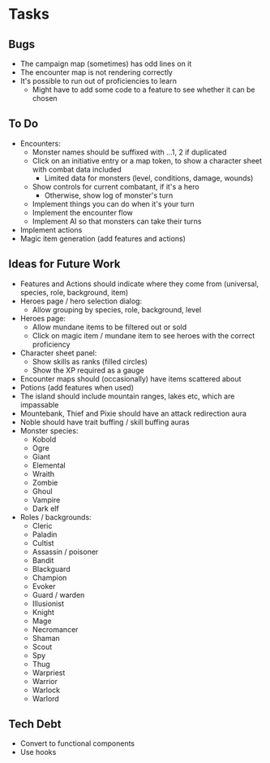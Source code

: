 # Tasks

## Bugs

* The campaign map (sometimes) has odd lines on it
* The encounter map is not rendering correctly
* It's possible to run out of proficiencies to learn
  * Might have to add some code to a feature to see whether it can be chosen

## To Do

* Encounters:
  * Monster names should be suffixed with ...1, 2 if duplicated
  * Click on an initiative entry or a map token, to show a character sheet with combat data included
    * Limited data for monsters (level, conditions, damage, wounds)
  * Show controls for current combatant, if it's a hero
    * Otherwise, show log of monster's turn
  * Implement things you can do when it's your turn
  * Implement the encounter flow
  * Implement AI so that monsters can take their turns
* Implement actions
* Magic item generation (add features and actions)

## Ideas for Future Work

* Features and Actions should indicate where they come from (universal, species, role, background, item)
* Heroes page / hero selection dialog:
  * Allow grouping by species, role, background, level
* Heroes page:
  * Allow mundane items to be filtered out or sold
  * Click on magic item / mundane item to see heroes with the correct proficiency
* Character sheet panel:
  * Show skills as ranks (filled circles)
  * Show the XP required as a gauge
* Encounter maps should (occasionally) have items scattered about
* Potions (add features when used)
* The island should include mountain ranges, lakes etc, which are impassable
* Mountebank, Thief and Pixie should have an attack redirection aura
* Noble should have trait buffing / skill buffing auras
* Monster species:
  * Kobold
  * Ogre
  * Giant
  * Elemental
  * Wraith
  * Zombie
  * Ghoul
  * Vampire
  * Dark elf
* Roles / backgrounds:
  * Cleric
  * Paladin
  * Cultist
  * Assassin / poisoner
  * Bandit
  * Blackguard
  * Champion
  * Evoker
  * Guard / warden
  * Illusionist
  * Knight
  * Mage
  * Necromancer
  * Shaman
  * Scout
  * Spy
  * Thug
  * Warpriest
  * Warrior
  * Warlock
  * Warlord

## Tech Debt

* Convert to functional components
* Use hooks
